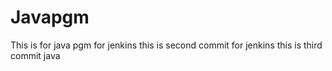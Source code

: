 # Javapgm
This is for java pgm for jenkins
this is second commit for jenkins
this is third commit
java
